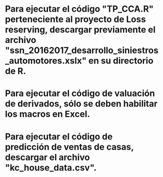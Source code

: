 # Para ejecutar el código "TP_CCA.R" perteneciente al proyecto de Loss reserving, descargar previamente el archivo "ssn_20162017_desarrollo_siniestros_automotores.xslx" en su directorio de R.
# Para ejecutar el código de valuación de derivados, sólo se deben habilitar los macros en Excel.
# Para ejecutar el código de predicción de ventas de casas, descargar el archivo "kc_house_data.csv".

